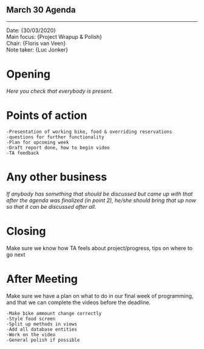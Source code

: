 ## March 30 Agenda
---

Date:           {30/03/2020}\
Main focus:     {Project Wrapup & Polish}\
Chair:          {Floris van Veen}\
Note taker:     {Luc Jonker}

# Opening
*Here you check that everybody is present.*

# Points of action

    -Presentation of working bike, food & overriding reservations
    -questions for further functionality
    -Plan for upcoming week
    -Draft report done, how to begin video
    -TA feedback

# Any other business
*If anybody has something that should be discussed but came up with that after the agenda was finalized (in point 2), he/she should bring that up now so that it can be discussed after all.*

# Closing
Make sure we know how TA feels about project/progress, tips on where to go next

# After Meeting
Make sure we have a plan on what to do in our
final week of programming, and that we can complete
the videos before the deadline.

    -Make bike ammount change correctly
    -Style food screen
    -Split up methods in views
    -Add all database entities
    -Work on the video
    -General polish if possible